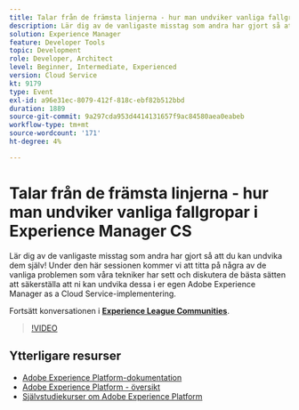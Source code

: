 ```yaml
---
title: Talar från de främsta linjerna - hur man undviker vanliga fallgropar i Experience Manager CS
description: Lär dig av de vanligaste misstag som andra har gjort så att du kan undvika dem själv! Under den här sessionen kommer vi att titta på några av de vanliga problemen som våra tekniker har sett och diskutera de bästa sätten att säkerställa att ni kan undvika dessa i er egen Adobe Experience Manager as a Cloud Service-implementering.
solution: Experience Manager
feature: Developer Tools
topic: Development
role: Developer, Architect
level: Beginner, Intermediate, Experienced
version: Cloud Service
kt: 9179
type: Event
exl-id: a96e31ec-8079-412f-818c-ebf82b512bbd
duration: 1889
source-git-commit: 9a297cda953d4414131657f9ac84580aea0eabeb
workflow-type: tm+mt
source-wordcount: '171'
ht-degree: 4%

---
```


# Talar från de främsta linjerna - hur man undviker vanliga fallgropar i Experience Manager CS

Lär dig av de vanligaste misstag som andra har gjort så att du kan undvika dem själv! Under den här sessionen kommer vi att titta på några av de vanliga problemen som våra tekniker har sett och diskutera de bästa sätten att säkerställa att ni kan undvika dessa i er egen Adobe Experience Manager as a Cloud Service-implementering.

Fortsätt konversationen i **[Experience League Communities](https://adobe.ly/3kLQK3j)**.

>[!VIDEO](https://video.tv.adobe.com/v/337852/?quality=12&learn=on&hidetitle=true)

## Ytterligare resurser

- [Adobe Experience Platform-dokumentation](https://experienceleague.adobe.com/docs/experience-platform.html)
- [Adobe Experience Platform - översikt](https://experienceleague.adobe.com/docs/experience-platform/landing/home.html)
- [Självstudiekurser om Adobe Experience Platform](https://experienceleague.adobe.com/docs/platform-learn/tutorials/overview.html?lang=sv)
